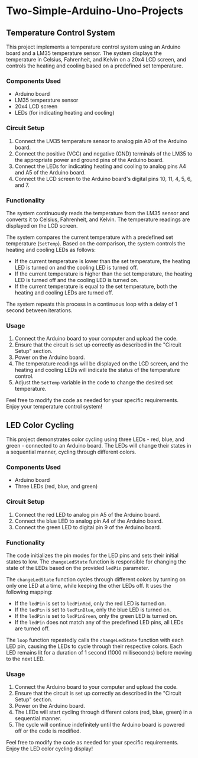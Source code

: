 # Two-Simple-Arduino-Uno-Projects
## Temperature Control System

This project implements a temperature control system using an Arduino board and a LM35 temperature sensor. The system displays the temperature in Celsius, Fahrenheit, and Kelvin on a 20x4 LCD screen, and controls the heating and cooling based on a predefined set temperature.

### Components Used
- Arduino board
- LM35 temperature sensor
- 20x4 LCD screen
- LEDs (for indicating heating and cooling)

### Circuit Setup
1. Connect the LM35 temperature sensor to analog pin A0 of the Arduino board.
2. Connect the positive (VCC) and negative (GND) terminals of the LM35 to the appropriate power and ground pins of the Arduino board.
3. Connect the LEDs for indicating heating and cooling to analog pins A4 and A5 of the Arduino board.
4. Connect the LCD screen to the Arduino board's digital pins 10, 11, 4, 5, 6, and 7.

### Functionality
The system continuously reads the temperature from the LM35 sensor and converts it to Celsius, Fahrenheit, and Kelvin. The temperature readings are displayed on the LCD screen.

The system compares the current temperature with a predefined set temperature (`SetTemp`). Based on the comparison, the system controls the heating and cooling LEDs as follows:
- If the current temperature is lower than the set temperature, the heating LED is turned on and the cooling LED is turned off.
- If the current temperature is higher than the set temperature, the heating LED is turned off and the cooling LED is turned on.
- If the current temperature is equal to the set temperature, both the heating and cooling LEDs are turned off.

The system repeats this process in a continuous loop with a delay of 1 second between iterations.

### Usage
1. Connect the Arduino board to your computer and upload the code.
2. Ensure that the circuit is set up correctly as described in the "Circuit Setup" section.
3. Power on the Arduino board.
4. The temperature readings will be displayed on the LCD screen, and the heating and cooling LEDs will indicate the status of the temperature control.
5. Adjust the `SetTemp` variable in the code to change the desired set temperature.

Feel free to modify the code as needed for your specific requirements. Enjoy your temperature control system!

## LED Color Cycling

This project demonstrates color cycling using three LEDs - red, blue, and green - connected to an Arduino board. The LEDs will change their states in a sequential manner, cycling through different colors.

### Components Used
- Arduino board
- Three LEDs (red, blue, and green)

### Circuit Setup
1. Connect the red LED to analog pin A5 of the Arduino board.
2. Connect the blue LED to analog pin A4 of the Arduino board.
3. Connect the green LED to digital pin 9 of the Arduino board.

### Functionality
The code initializes the pin modes for the LED pins and sets their initial states to low. The `changeLedState` function is responsible for changing the state of the LEDs based on the provided `ledPin` parameter.

The `changeLedState` function cycles through different colors by turning on only one LED at a time, while keeping the other LEDs off. It uses the following mapping:
- If the `ledPin` is set to `ledPinRed`, only the red LED is turned on.
- If the `ledPin` is set to `ledPinBlue`, only the blue LED is turned on.
- If the `ledPin` is set to `ledPinGreen`, only the green LED is turned on.
- If the `ledPin` does not match any of the predefined LED pins, all LEDs are turned off.

The `loop` function repeatedly calls the `changeLedState` function with each LED pin, causing the LEDs to cycle through their respective colors. Each LED remains lit for a duration of 1 second (1000 milliseconds) before moving to the next LED.

### Usage
1. Connect the Arduino board to your computer and upload the code.
2. Ensure that the circuit is set up correctly as described in the "Circuit Setup" section.
3. Power on the Arduino board.
4. The LEDs will start cycling through different colors (red, blue, green) in a sequential manner.
5. The cycle will continue indefinitely until the Arduino board is powered off or the code is modified.

Feel free to modify the code as needed for your specific requirements. Enjoy the LED color cycling display!
